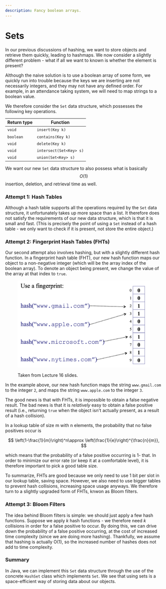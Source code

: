 ```yaml
---
description: Fancy boolean arrays.
---
```


# Sets

In our previous discussions of hashing, we want to store objects and retrieve them quickly, leading to hashmaps. We now consider a slightly different problem - what if all we want to known is whether the element is present?

Although the naive solution is to use a boolean array of some form, we quickly run into trouble because the keys we are inserting are not necessarily integers, and they may not have any defined order. For example, in an attendance taking system, we will need to map strings to a boolean value.

We therefore consider the `Set` data structure, which possesses the following key operations.

| Return type | Function                |
| ----------- | ----------------------- |
| `void`      | `insert(Key k)`         |
| `boolean`   | `contains(Key k)`       |
| `void`      | `delete(Key k)`         |
| `void`      | `intersect(Set<Key> s)` |
| `void`      | `union(Set<Key> s)`     |

We want our new `Set` data structure to also possess what is basically $$O(1)$$ insertion, deletion, and retrieval time as well.

### Attempt 1: Hash Tables

Although a hash table supports all the operations required by the `Set` data structure, it unfortunately takes up more space than a list. It therefore does not satisfy the requirements of our new data structure, which is that it is small and fast. (This is precisely the point of using a `Set` instead of a hash table - we only want to check if it is present, not store the entire object.)

### Attempt 2: Fingerprint Hash Tables (FHTs)

Our second attempt also involves hashing, but with a slightly different hash function. In a fingerprint hash table (FHT), our new hash function maps our object to a non-negative integer (which will be the array index of the boolean array). To denote an object being present, we change the value of the array at that index to `true`.

<figure><img src="../.gitbook/assets/Screenshot 2023-04-19 at 10.10.19 AM.png" alt=""><figcaption><p>Taken from Lecture 16 slides.</p></figcaption></figure>

In the example above, our new hash function maps the string `www.gmail.com` to the integer `2`, and maps the string `www.apple.com` to the integer `3`.

The good news is that with FHTs, it is impossible to obtain a false negative result. The bad news is that it is _relatively_ easy to obtain a false positive result (i.e., returning `true` when the object isn't actually present, as a result of a hash collision).

In a lookup table of size m with n elements, the probability that no false positives occur is

$$
\left(1-\frac{1}{m}\right)^n\approx \left(\frac{1}{e}\right)^{\frac{n}{m}},
$$

which means that the probability of a false positive occurring is 1- that. In order to minimize our error rate (or keep it at a comfortable level), it is therefore important to pick a good table size.

To summarize, FHTs are good because we only need to use 1 bit per slot in our lookup table, saving space. However, we also need to use bigger tables to prevent hash collisions, increasing space usage anyways. We therefore turn to a slightly upgraded form of FHTs, knwon as Bloom filters.

### Attempt 3: Bloom Filters

The idea behind Bloom filters is simple: we should just apply a few hash functions. Suppose we apply $k$ hash functions - we therefore need $k$ collisions in order for a false positive to occur. By doing this, we can drive down the probability of a false positive occurring, at the cost of increased time complexity (since we are doing more hashing). Thankfully, we assume that hashing is actually O(1), so the increased number of hashes does not add to time complexity.

### Summary

In Java, we can implement this `Set` data structure through the use of the concrete `HashSet` class which implements `Set`. We see that using sets is a space-efficient way of storing data about our objects.
